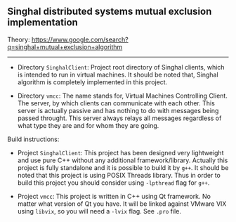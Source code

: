 Singhal distributed systems mutual exclusion implementation
-----------------------------------------------------------

Theory: https://www.google.com/search?q=singhal+mutual+exclusion+algorithm

---


- Directory `SinghalClient`:
	Project root directory of Singhal clients, which is intended to run in virtual machines.
	It should be noted that, Singhal algorithm is completely implemented in this project.

- Directory `vmcc`:
	The name stands for, Virtual Machines Controlling Client. The server, by which clients can
    communicate with each other. This server is actually passive and has nothing to do with
	messages being passed throught. This server always relays all messages regardless of
	what type they are and for whom they are going.

Build instructions:

- Project `SinghalClient`:
	This project has been designed very lightweight and use pure C++ without any additional framework/library.
	Actually this project is fully standalone and it is possible to build it by `g++`. It should be noted
	that this project is using POSIX Threads library. Thus in order to build this project you should
	consider using `-lpthread` flag for `g++`.

- Project `vmcc`:
	This project is written in C++ using Qt framework. No matter what version of Qt you have. It will be linked against VMware VIX using `libvix`, so you will need a `-lvix` flag. See `.pro` file.
